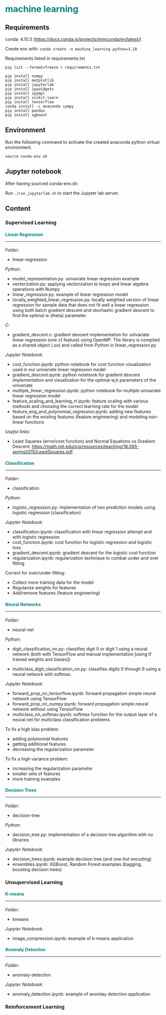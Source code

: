 # <span style="color:teal;font-weight:bold">machine learning</span>

## Requirements

conda: 4.10.3 (https://docs.conda.io/projects/miniconda/en/latest/)

Create env with: `conda create -n machine_learning python=3.10`

Requirements listed in requirements.txt

`pip list --format=freeze > requirements.txt`

```
pip install numpy
pip install matplotlib
pip install jupyterlab
pip install ipywidgets
pip install ipympl
pip install scikit-learn
pip install tensorflow
conda install -c anaconda sympy
pip install pandas
pip install xgboost
```

## Environment

Run the following command to activate the created anaconda python virtual environment.

`source conda-env.sh`

## Jupyter notebook

After having sourced conda-env.sh:

Run `./run_jupyterlab.sh` to start the Jupyter lab server.

## Content

### Supervised Learning

#### <span style="color:teal;font-weight:bold">Linear Regression</span><hr/>

_Folder_:

- linear-regression

_Python_:

- model_representation.py: univariate linear regression example
- vectorization.py: applying vectorization to loops and linear algebra operations with Numpy
- linear_regression.py: example of linear regression model
- locally_weighted_linear_regression.py: locally weighted version of linear regression for sample data that does not fit well a linear regression using both batch gradient descent and stochastic gradient descent to find the optimal w (theta) parameter.

_C_:

- gradient_descent.c: gradient descent implementation for univariate linear regression (one x1 feature) using OpenMP. The library is compiled as a shared object (.so) and called from Python in linear_regression.py

_Jupyter Notebook_:

- cost_function.ipynb: python notebook for cost function visualization used in our univariate linear regression model
- gradient_descent.ipynb: python notebook for gradient descent implementation and visualization for the optimal w,b parameters of the univariate
- multiple_linear_regression.ipynb: python notebook for multiple univariate linear regression model
- feature_scaling_and_learning_rt.ipynb: feature scaling with various methods and choosing the correct learning rate for the model
- feature_eng_and_polynomial_regression.ipynb: adding new features based on the existing features (feature engineering) and modeling non-linear functions

_Useful links_:

- Least Squares (error/cost function) and Normal Equations vs Gradient Descent: https://math.mit.edu/icg/resources/teaching/18.085-spring2015/LeastSquares.pdf

#### <span style="color:teal;font-weight:bold">Classification</span><hr/>

_Folder_:

- classification

_Python_:

- logistic_regression.py: implementation of two prediction models using logistic regression (classification)

_Jupyter Notebook_:

- classification.ipynb: classification with linear regression attempt and with logistic regression
- cost_function.ipynb: cost function for logistic regression and logistic loss
- gradient_descent.ipynb: gradient descent for the logistic cost function
- regularization.ipynb: regularization technique to combat under and over fitting

Correct for over/under fitting:

- Collect more training data for the model
- Regularize weights for features
- Add/remove features (feature engineering)

#### <span style="color:teal;font-weight:bold">Neural Networks</span><hr/>

_Folder_:

- neural-net

_Python_:

- digit_classification_nn.py: classifies digit 0 or digit 1 using a neural network (both with TensorFlow and manual implementation [using tf trained weights and biases])

- multiclass_digit_classification_nn.py: classifies digits 0 through 9 using a neural network with softmax.

_Jupyter Notebook_:

- forward_prop_nn_tensorflow.ipynb: forward propagation simple neural network using TensorFlow
- forward_prop_nn_numpy.ipynb: forward propagation simple neural network without using TensorFlow
- multiclass_nn_softmax.ipynb: softmax function for the output layer of a neural net for multiclass classification problems

To fix a high bias problem:

- adding polynomial features
- getting additional features
- decreasing the regularization parameter

To fix a high variance problem:

- increasing the regularization parameter
- smaller sets of features
- more training examples

#### <span style="color:teal;font-weight:bold">Decision Trees</span><hr/>

_Folder_:

- decision-tree

_Python_:

- decision_tree.py: implementation of a decision tree algorithm with no libraries

_Jupyter Notebook_:

- decision_trees.ipynb: example decision tree (and one-hot encoding)
- ensembles.ipynb: XGBoost, Random Forest examples (bagging, boosting decision trees)

### Unsupervised Learning

#### <span style="color:teal;font-weight:bold">K-means</span><hr/>

_Folder_:

- kmeans

_Jupyter Notebook_:

- image_compression.ipynb: example of k-means application

#### <span style="color:teal;font-weight:bold">Anomaly Detection</span><hr/>

_Folder_:

- anomaly-detection

_Jupyter Notebook_:

- anomaly_detection.ipynb: example of anomlay detection application

### Reinforcement Learning
